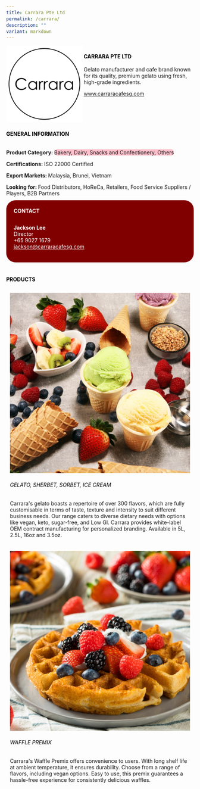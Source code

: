 ```yaml
---
title: Carrara Pte Ltd
permalink: /carrara/
description: ""
variant: markdown
---
```

<div class="flex-paragraph">
	<div style="display: flex; flex-wrap: wrap;" class="flex-container">
		<div style="flex: 1 1 40%; display: block;" class="card sgds">
			<img src="/images/Carrara/carrara_logo.png">
		</div>
		<div style="flex: 1 1 58%; display: block; margin-left: 3px" class="card-sgds">
			<h4 style="text-transform: uppercase; color: black;"><b>Carrara Pte Ltd</b></h4>
			<p>Gelato manufacturer and cafe brand known for its quality, premium gelato using fresh, high-grade ingredients.</p>
			<p><a target="_blank" href="https://www.carraracafesg.com">www.carraracafesg.com</a></p>
		</div>
	</div>
</div>

<h4 style="text-transform: uppercase; color: black;">
	<b>General Information</b>
</h4>
<div style="display: flex; flex-wrap: wrap;" class="flex-container">
	<div style="flex: 1 1 65%; display: block; align-self: stretch" class="card sgds">
		<div class="flex-paragraph">
			<p>
				<b>Product Category: </b>
				<span style="background-color: pink; border-radius: 10px;">Bakery, Dairy, Snacks and Confectionery, Others</span>
			</p>
			<p>
				<b>Certifications: </b>ISO 22000 Certified
			</p>
			<p>
				<b>Export Markets: </b>Malaysia, Brunei, Vietnam
			</p>
			<p style="margin-bottom: 10px;">
				<b>Looking for: </b>Food Distributors, HoReCa, Retailers, Food Service Suppliers / Players, B2B Partners
			</p>
		</div>
	</div>
	<div style="flex: 1 1 35%; padding: 10px; display: block; background-color: maroon; border-radius: 25px; align-self: center;" class="card sgds">
		<h4 style="color: white; margin-top: 10px; margin-left: 10px;">CONTACT</h4>
		<div class="flex-paragraph">
			<p style="padding: 10px; color: white;">
				<b>Jackson Lee</b>
				<br>Director<br>+65 9027 1679<br>
				<a style="color: white;" href="mailto:jackson@carraracafesg.com">jackson@carraracafesg.com</a>
			</p>
		</div>
	</div>
</div>
<br>
<h4 style="text-transform: uppercase; color: black;">
	<b>Products</b>
</h4>
<div style="display: flex; flex-wrap: wrap;">
	<div style="flex: 1 1 47%; margin: 10px; display: block;" class="card sgds">
		<div style="display: block;" class="flex-image">
			<img src="/images/Carrara/carrara_product_01.jpg">
		</div>
		<div class="flex-paragraph">
			<h6 style="text-transform: uppercase; color: black;">Gelato, Sherbet, Sorbet, Ice Cream</h6>
			<p>Carrara's gelato boasts a repertoire of over 300 flavors, which are fully customisable in terms of taste, texture and intensity to suit different business needs. Our range caters to diverse dietary needs with options like vegan, keto, sugar-free, and Low GI. Carrara provides white-label OEM contract manufacturing for personalized branding. Available in 5L, 2.5L, 16oz and 3.5oz.</p>
		</div>
	</div>
	<div style="flex: 1 1 47%; margin: 10px; display: block;" class="card sgds">
		<div style="display: block;" class="flex-image">
			<img src="/images/Carrara/carrara_product_02.jpg">
		</div>
		<div class="flex-paragraph">
			<h6 style="text-transform: uppercase; color: black;">Waffle Premix</h6>
			<p>Carrara's Waffle Premix offers convenience to users. With long shelf life at ambient temperature, it ensures durability. Choose from a range of flavors, including vegan options. Easy to use, this premix guarantees a hassle-free experience for consistently delicious waffles.</p>
		</div>
	</div>
</div>